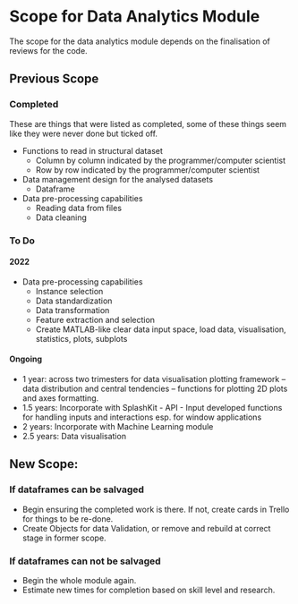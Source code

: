 # Scope for Data Analytics Module
The scope for the data analytics module depends on the finalisation of reviews for the code.

## Previous Scope
### Completed
These are things that were listed as completed, some of these things seem like they were never done but ticked off.
- Functions to read in structural dataset
  - Column by column indicated by the programmer/computer scientist
  - Row by row indicated by the programmer/computer scientist
- Data management design for the analysed datasets
  - Dataframe
- Data pre-processing capabilities
  - Reading data from files
  - Data cleaning

### To Do

#### 2022
- Data pre-processing capabilities
  - Instance selection
  - Data standardization
  - Data transformation
  - Feature extraction and selection
  - Create MATLAB-like clear data input space, load data, visualisation, statistics, plots, subplots

#### Ongoing
- 1 year: across two trimesters for data visualisation plotting framework – data distribution and central tendencies – functions for plotting 2D plots and axes formatting.
- 1.5 years: Incorporate with SplashKit - API - Input developed functions for handling inputs and interactions esp. for window applications
- 2 years: Incorporate with Machine Learning module
- 2.5 years: Data visualisation

## New Scope:
### If dataframes can be salvaged
- Begin ensuring the completed work is there. If not, create cards in Trello for things to be re-done.
- Create Objects for data Validation, or remove and rebuild at correct stage in former scope.
### If dataframes can not be salvaged
- Begin the whole module again.
- Estimate new times for completion based on skill level and research.
